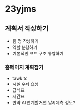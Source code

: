 # 23yjms

## 계획서 작성하기

- 팀 명 작성하기
- 역할 분담하기
- 기본적인 코드 구조 통일하기

### 홈페이지 계획잡기
- tawk.to
- 시설 수리 요청
- 급식표
- 시간표
- 만약 AI 연계할거면 날씨예측 정도?
